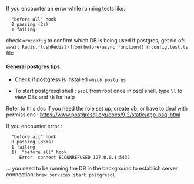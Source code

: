 If you encounter an error while running tests like: 
```
  "before all" hook
  0 passing (2s)
  1 failing
```
check `ormconfig` to confirm which DB is being used
If postgres, get rid of: 
`await Redis.flushRedis()` from `before(async function()` in `config.test.ts` file

#### General postgres tips:

- Check if postgress is installed `which postgres`

- To start postgresql shell :
`psql` from root 
once in psql shell, type `\l` to view DBs and `\h` for help

Refer to this doc if you need the role set up, create db, or have to deal with permissions :
https://www.postgresql.org/docs/9.2/static/app-psql.html

If you encounter error :
```
  "before all" hook
  0 passing (35ms)
  1 failing
  1)  "before all" hook:
     Error: connect ECONNREFUSED 127.0.0.1:5432
```
... you need to be running the DB in the background to establish server connection:
`brew services start postgresql`
